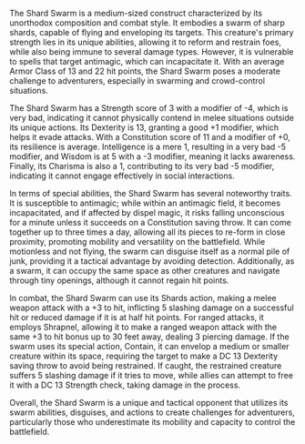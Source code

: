 The Shard Swarm is a medium-sized construct characterized by its unorthodox composition and combat style. It embodies a swarm of sharp shards, capable of flying and enveloping its targets. This creature's primary strength lies in its unique abilities, allowing it to reform and restrain foes, while also being immune to several damage types. However, it is vulnerable to spells that target antimagic, which can incapacitate it. With an average Armor Class of 13 and 22 hit points, the Shard Swarm poses a moderate challenge to adventurers, especially in swarming and crowd-control situations.

The Shard Swarm has a Strength score of 3 with a modifier of -4, which is very bad, indicating it cannot physically contend in melee situations outside its unique actions. Its Dexterity is 13, granting a good +1 modifier, which helps it evade attacks. With a Constitution score of 11 and a modifier of +0, its resilience is average. Intelligence is a mere 1, resulting in a very bad -5 modifier, and Wisdom is at 5 with a -3 modifier, meaning it lacks awareness. Finally, its Charisma is also a 1, contributing to its very bad -5 modifier, indicating it cannot engage effectively in social interactions.

In terms of special abilities, the Shard Swarm has several noteworthy traits. It is susceptible to antimagic; while within an antimagic field, it becomes incapacitated, and if affected by dispel magic, it risks falling unconscious for a minute unless it succeeds on a Constitution saving throw. It can come together up to three times a day, allowing all its pieces to re-form in close proximity, promoting mobility and versatility on the battlefield. While motionless and not flying, the swarm can disguise itself as a normal pile of junk, providing it a tactical advantage by avoiding detection. Additionally, as a swarm, it can occupy the same space as other creatures and navigate through tiny openings, although it cannot regain hit points.

In combat, the Shard Swarm can use its Shards action, making a melee weapon attack with a +3 to hit, inflicting 5 slashing damage on a successful hit or reduced damage if it is at half hit points. For ranged attacks, it employs Shrapnel, allowing it to make a ranged weapon attack with the same +3 to hit bonus up to 30 feet away, dealing 3 piercing damage. If the swarm uses its special action, Contain, it can envelop a medium or smaller creature within its space, requiring the target to make a DC 13 Dexterity saving throw to avoid being restrained. If caught, the restrained creature suffers 5 slashing damage if it tries to move, while allies can attempt to free it with a DC 13 Strength check, taking damage in the process.

Overall, the Shard Swarm is a unique and tactical opponent that utilizes its swarm abilities, disguises, and actions to create challenges for adventurers, particularly those who underestimate its mobility and capacity to control the battlefield.